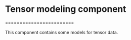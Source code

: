 # Tensor modeling component
========================

This component contains some models for tensor data. 
